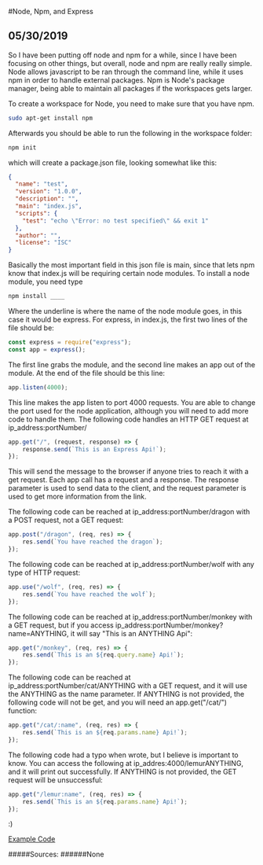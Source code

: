 #Node, Npm, and Express
## 05/30/2019

So I have been putting off node and npm for a while, since I have been focusing on other things, but overall, node and npm are really really simple. Node allows javascript to be ran through the command line, while it uses npm in order to handle external packages. Npm is Node's package manager, being able to maintain all packages if the workspaces gets larger.

To create a workspace for Node, you need to make sure that you have npm.
```sh
sudo apt-get install npm
```

Afterwards you should be able to run the following in the workspace folder:
```sh
npm init
```
which will create a package.json file, looking somewhat like this:
```json
{
  "name": "test",
  "version": "1.0.0",
  "description": "",
  "main": "index.js",
  "scripts": {
    "test": "echo \"Error: no test specified\" && exit 1"
  },
  "author": "",
  "license": "ISC"
}
```
Basically the most important field in this json file is main, since that lets npm know that  index.js will be requiring certain node modules. To install a node module, you need type
```sh
npm install ____
```
Where the underline is where the name of the node module goes, in this case it would be express. For express, in index.js, the first two lines of the file should be:
```js
const express = require("express");
const app = express();
```
The first line grabs the module, and the second line makes an app out of the module. At the end of the file should be this line:
```js
app.listen(4000);
```
This line makes the app listen to port 4000 requests. You are able to change the port used for the node application, although you will need to add more code to handle them. The following code handles an HTTP GET request at ip_address:portNumber/ 
```js
app.get("/", (request, response) => {
    response.send(`This is an Express Api!`);
});
```
This will send the message to the browser if anyone tries to reach it with a get request. Each app call has a request and a response. The response parameter is used to send data to the client, and the request parameter is used to get more information from the link.

The following code can be reached at ip\_address:portNumber/dragon with a POST request, not a GET request:
```js
app.post("/dragon", (req, res) => {
    res.send(`You have reached the dragon`);
});
```
The following code can be reached at ip\_address:portNumber/wolf with any type of HTTP request:
```js
app.use("/wolf", (req, res) => {
    res.send(`You have reached the wolf`);
});
```
The following code can be reached at ip\_address:portNumber/monkey with a GET request, but if you access ip\_address:portNumber/monkey?name=ANYTHING, it will say "This is an ANYTHING Api":
```js
app.get("/monkey", (req, res) => {
    res.send(`This is an ${req.query.name} Api!`);
});
```
The following code can be reached at ip\_address:portNumber/cat/ANYTHING with a GET request, and it will use the ANYTHING as the name parameter. If ANYTHING is not provided, the following code will not be get, and you will need an app.get("/cat/") function:
```js
app.get("/cat/:name", (req, res) => {
    res.send(`This is an ${req.params.name} Api!`);
});
```
The following code had a typo when wrote, but I believe is important to know. You can access the following at ip\_addres:4000/lemurANYTHING, and it will print out successfully. If ANYTHING is not provided, the GET request will be unsuccessful:
```js
app.get("/lemur:name", (req, res) => {
    res.send(`This is an ${req.params.name} Api!`);
});
```

:)

[Example Code](https://github.com/klforthwind/blog-examples/blob/master/node-express/index.js "Node Express")

#####Sources:
######None
